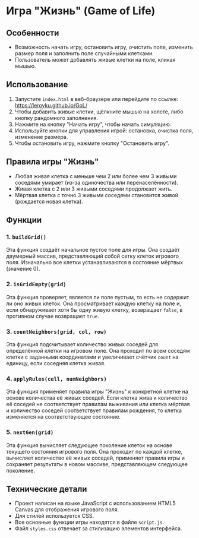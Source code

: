 # Игра "Жизнь" (Game of Life)

## Особенности

- Возможность начать игру, остановить игру, очистить поле, изменить размер поля и заполнить поле случайными клетками.
- Пользователь может добавлять живые клетки на поле, кликая мышью.

## Использование

1. Запустите `index.html` в веб-браузере или перейдите по ссылке: https://leroyku.github.io/GoL/
2. Чтобы добавить живые клетки, щёлкните мышью на холсте, либо кнопку рандомного заполнения.
3. Нажмите на кнопку "Начать игру", чтобы начать симуляцию.
4. Используйте кнопки для управления игрой: остановка, очистка поля, изменение размера.
5. Чтобы остановить игру, нажмите кнопку "Остановить игру".

## Правила игры "Жизнь"

- Любая живая клетка с меньше чем 2 или более чем 3 живыми соседями умирает (из-за одиночества или перенаселённости).
- Живая клетка с 2 или 3 живыми соседями продолжает жить.
- Мёртвая клетка с точно 3 живыми соседями становится живой (рождается новая клетка).

## Функции

### 1. `buildGrid()`

Эта функция создаёт начальное пустое поле для игры. Она создаёт двумерный массив, представляющий собой сетку клеток игрового поля. Изначально все клетки устанавливаются в состояние мёртвых (значение 0).

### 2. `isGridEmpty(grid)`

Эта функция проверяет, является ли поле пустым, то есть не содержит ли оно живых клеток. Она просматривает каждую клетку на поле и, если обнаруживает хотя бы одну живую клетку, возвращает `false`, в противном случае возвращает `true`.

### 3. `countNeighbors(grid, col, row)`

Эта функция подсчитывает количество живых соседей для определённой клетки на игровом поле. Она проходит по всем соседям клетки с заданными координатами и увеличивает счётчик `count` на единицу, если соседняя клетка живая.

### 4. `applyRules(cell, numNeighbors)`

Эта функция применяет правила игры "Жизнь" к конкретной клетке на основе количества её живых соседей. Если клетка жива и количество её соседей не соответствует правилам выживания или клетка мёртвая и количество соседей соответствует правилам рождения, то клетка изменяется на соответствующее состояние.

### 5. `nextGen(grid)`

Эта функция вычисляет следующее поколение клеток на основе текущего состояния игрового поля. Она проходит по каждой клетке, вычисляет количество её живых соседей, применяет правила игры и сохраняет результаты в новом массиве, представляющем следующее поколение.

## Технические детали

- Проект написан на языке JavaScript с использованием HTML5 Canvas для отображения игрового поля.
- Для стилей используется CSS.
- Все основные функции игры находятся в файле `script.js`.
- Файл `styles.css` отвечает за стилизацию элементов интерфейса.
